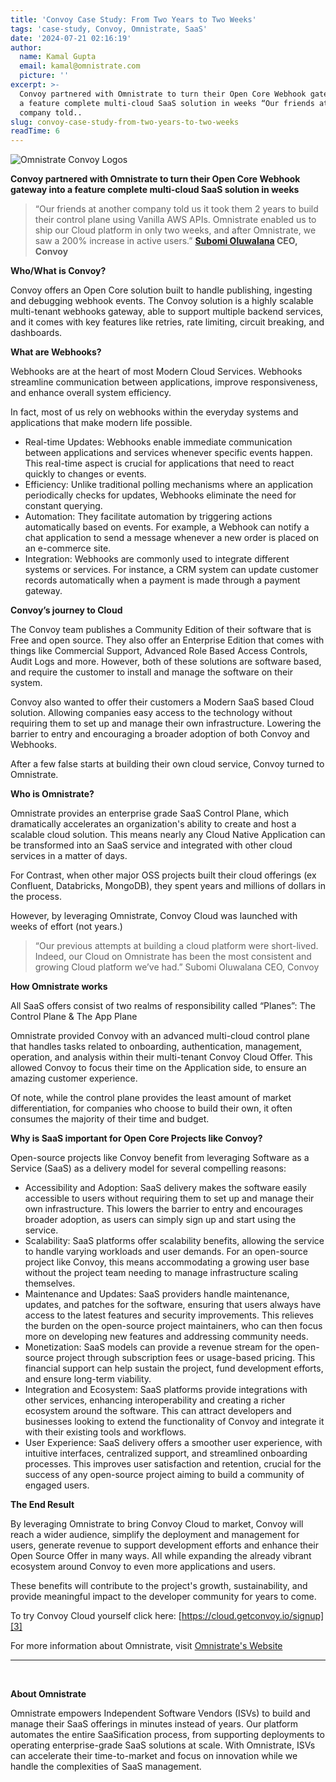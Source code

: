 ```yaml
---
title: 'Convoy Case Study: From Two Years to Two Weeks'
tags: 'case-study, Convoy, Omnistrate, SaaS'
date: '2024-07-21 02:16:19'
author:
  name: Kamal Gupta
  email: kamal@omnistrate.com
  picture: ''
excerpt: >-
  Convoy partnered with Omnistrate to turn their Open Core Webhook gateway into
  a feature complete multi-cloud SaaS solution in weeks “Our friends at another
  company told..
slug: convoy-case-study-from-two-years-to-two-weeks
readTime: 6
---
```


![Omnistrate Convoy Logos][1]

**Convoy partnered with Omnistrate to turn their Open Core Webhook gateway into a feature complete multi-cloud SaaS solution in weeks**

> “Our friends at another company told us it took them 2 years to build
> their control plane using Vanilla AWS APIs. Omnistrate enabled us to
> ship our Cloud platform in only two weeks, and after Omnistrate, we
> saw a 200% increase in active users.”
> **[Subomi Oluwalana][2]  CEO, Convoy**

**Who/What is Convoy?**

Convoy offers an Open Core solution built to handle publishing, ingesting and debugging webhook events.  The Convoy solution is a highly scalable multi-tenant webhooks gateway, able to support multiple backend services, and it comes with key features like retries, rate limiting, circuit breaking, and dashboards.

**What are Webhooks?**

Webhooks are at the heart of most Modern Cloud Services.  Webhooks streamline communication between applications, improve responsiveness, and enhance overall system efficiency.  

In fact, most of us rely on webhooks within the everyday systems and applications that make modern life possible.

- Real-time Updates: Webhooks enable immediate communication between applications and services whenever specific events happen. This real-time aspect is crucial for applications that need to react quickly to changes or events.
- Efficiency: Unlike traditional polling mechanisms where an application periodically checks for updates, Webhooks eliminate the need for constant querying.
- Automation: They facilitate automation by triggering actions automatically based on events. For example, a Webhook can notify a chat application to send a message whenever a new order is placed on an e-commerce site.
- Integration: Webhooks are commonly used to integrate different systems or services. For instance, a CRM system can update customer records automatically when a payment is made through a payment gateway.

**Convoy’s journey to Cloud**

The Convoy team publishes a Community Edition of their software that is Free and open source.  They also offer an Enterprise Edition that comes with things like Commercial Support, Advanced Role Based Access Controls, Audit Logs and more.  However, both of these solutions are software based, and require the customer to install and manage the software on their system.

Convoy also wanted to offer their customers a Modern SaaS based Cloud solution.  Allowing companies easy access to the technology without requiring them to set up and manage their own infrastructure. Lowering the barrier to entry and encouraging a broader adoption of both Convoy and Webhooks.

After a few false starts at building their own cloud service, Convoy turned to Omnistrate.

**Who is Omnistrate?**

Omnistrate provides an enterprise grade SaaS Control Plane, which dramatically accelerates an organization's ability to create and host a scalable cloud solution.  This means nearly any Cloud Native Application can be transformed into an SaaS service and integrated with other cloud services in a matter of days.

For Contrast, when other major OSS projects built their cloud offerings (ex Confluent, Databricks, MongoDB), they spent years and millions of dollars in the process.

However, by leveraging Omnistrate, Convoy Cloud was launched with weeks of effort (not years.)

> “Our previous attempts at building a cloud platform were short-lived.
> Indeed, our Cloud on Omnistrate has been the most consistent and
> growing Cloud platform we’ve had.” Subomi Oluwalana  CEO, Convoy

**How Omnistrate works**
	
All SaaS offers consist of two realms of responsibility called “Planes”:  The Control Plane & The App Plane

Omnistrate provided Convoy with an advanced multi-cloud control plane that handles tasks related to onboarding, authentication, management, operation, and analysis within their multi-tenant Convoy Cloud Offer. This allowed Convoy to focus their time on the Application side, to ensure an amazing customer experience. 

Of note, while the control plane provides the least amount of market differentiation, for companies who choose to build their own, it often consumes the majority of their time and budget.

**Why is SaaS important for Open Core Projects like Convoy?**

Open-source projects like Convoy benefit from leveraging Software as a Service (SaaS) as a delivery model for several compelling reasons:

- Accessibility and Adoption: SaaS delivery makes the software easily accessible to users without requiring them to set up and manage their own infrastructure. This lowers the barrier to entry and encourages broader adoption, as users can simply sign up and start using the service.
- Scalability: SaaS platforms offer scalability benefits, allowing the service to handle varying workloads and user demands. For an open-source project like Convoy, this means accommodating a growing user base without the project team needing to manage infrastructure scaling themselves.
- Maintenance and Updates: SaaS providers handle maintenance, updates, and patches for the software, ensuring that users always have access to the latest features and security improvements. This relieves the burden on the open-source project maintainers, who can then focus more on developing new features and addressing community needs.
- Monetization: SaaS models can provide a revenue stream for the open-source project through subscription fees or usage-based pricing. This financial support can help sustain the project, fund development efforts, and ensure long-term viability.
- Integration and Ecosystem: SaaS platforms provide integrations with other services, enhancing interoperability and creating a richer ecosystem around the software. This can attract developers and businesses looking to extend the functionality of Convoy and integrate it with their existing tools and workflows.
- User Experience: SaaS delivery offers a smoother user experience, with intuitive interfaces, centralized support, and streamlined onboarding processes. This improves user satisfaction and retention, crucial for the success of any open-source project aiming to build a community of engaged users.

**The End Result**

By leveraging Omnistrate to bring Convoy Cloud to market, Convoy will reach a wider audience, simplify the deployment and management for users, generate revenue to support development efforts and enhance their Open Source Offer in many ways.  All while expanding the already vibrant ecosystem around Convoy to even more applications and users.

These benefits will contribute to the project's growth, sustainability, and provide meaningful impact to the developer community for years to come.

To try Convoy Cloud yourself click here: [https://cloud.getconvoy.io/signup][3]

For more information about Omnistrate, visit [Omnistrate's Website][4]

   --------------------------------------------------------------------------------------------------------------------
<br>


**About Omnistrate**

Omnistrate empowers Independent Software Vendors (ISVs) to build and manage their SaaS offerings in minutes instead of years. Our platform automates the entire SaaSification process, from supporting deployments to operating enterprise-grade SaaS solutions at scale. With Omnistrate, ISVs can accelerate their time-to-market and focus on innovation while we handle the complexities of SaaS management.

  [1]: https://drive.google.com/thumbnail?id=1LIbjI43oQRAZCk9iK1N6sl3I08P7CCi5&sz=w720
  [2]: https://www.linkedin.com/in/subomi-oluwalana-one/
  [3]: https://cloud.getconvoy.io/signup
  [4]: https://omnistrate.com
